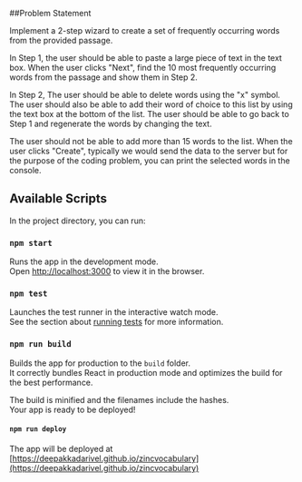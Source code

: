 ##Problem Statement

Implement a 2-step wizard to create a set of frequently occurring words from the provided passage.

In Step 1, the user should be able to paste a large piece of text in the text box. When the user clicks "Next", find the 10 most frequently occurring words from the passage and show them in Step 2. 

In Step 2, The user should be able to  delete words using the "x" symbol. The user should also be able to add their word of choice to this list by using the text box at the bottom of the list. The user should be able to go back to Step 1 and regenerate the words by changing the text.

The user should not be able to add more than 15 words to the list. When the user clicks "Create", typically we would send the data to the server but for the purpose of the coding problem, you can print the selected words in the console. 



## Available Scripts

In the project directory, you can run:

### `npm start`

Runs the app in the development mode.<br>
Open [http://localhost:3000](http://localhost:3000) to view it in the browser.

### `npm test`

Launches the test runner in the interactive watch mode.<br>
See the section about [running tests](#running-tests) for more information.

### `npm run build`

Builds the app for production to the `build` folder.<br>
It correctly bundles React in production mode and optimizes the build for the best performance.

The build is minified and the filenames include the hashes.<br>
Your app is ready to be deployed!

####  `npm run deploy`

The app will be deployed at [https://deepakkadarivel.github.io/zincvocabulary](https://deepakkadarivel.github.io/zincvocabulary)

